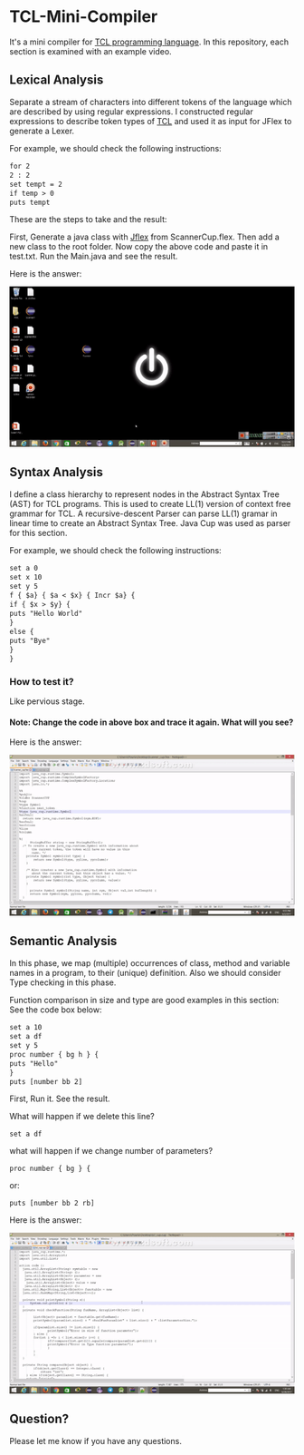 # TCL-Mini-Compiler
It's a mini compiler for [TCL programming language](https://www.tcl.tk/about/language.html). In this repository, each section is examined with an example video.

## Lexical Analysis
Separate a stream of characters into different tokens of the language which are described by using regular expressions. I constructed regular expressions to describe token types of [TCL](https://www.tcl.tk/about/language.html) and used it as input for JFlex to generate a Lexer.

For example, we should check the following instructions:
```
for 2
2 : 2
set tempt = 2
if temp > 0
puts tempt
```
These are the steps to take and the result:

First, Generate a java class with [Jflex](https://jflex.de) from ScannerCup.flex. Then add a new class to the root folder. Now copy the above code and paste it in test.txt. Run the Main.java and see the result.

Here is the answer:

![](https://github.com/PouriaRm/TCL-Mini-Compiler/blob/master/Detailed%20Video/Phase1.gif)

## Syntax Analysis 
I define a class hierarchy to represent nodes in the Abstract Syntax Tree (AST) for TCL programs. This is used to create LL(1) version of context free grammar for TCL. A recursive-descent Parser can parse LL(1) gramar in linear time to create an Abstract Syntax Tree. Java Cup was used as parser for this section.

For example, we should check the following instructions:
```
set a 0
set x 10
set y 5
f { $a} { $a < $x} { Incr $a} {
if { $x > $y} {
puts "Hello World"
}
else {
puts "Bye"
}
}
```
### How to test it?

Like pervious stage.

#### Note: Change the code in above box and trace it again. What will you see?
Here is the answer:

![](https://github.com/PouriaRm/TCL-Mini-Compiler/blob/master/Detailed%20Video/Phase2.gif)

## Semantic Analysis
In this phase, we map (multiple) occurrences of class, method and variable names in a program, to their (unique) definition. Also we should consider Type checking in this phase.

Function comparison in size and type are good examples in this section:
See the code box below:
```
set a 10
set a df
set y 5
proc number { bg h } {
puts "Hello"
}
puts [number bb 2]
```
First, Run it. See the result.

What will happen if we delete this line?
```
set a df
```

what will happen if we change number of parameters?

```
proc number { bg } {
```

or:


```
puts [number bb 2 rb]
```

Here is the answer:


![](https://github.com/PouriaRm/TCL-Mini-Compiler/blob/master/Detailed%20Video/Phase3.gif)

## Question?
Please let me know if you have any questions.

